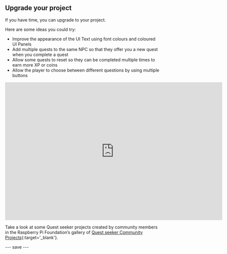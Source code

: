 ## Upgrade your project

If you have time, you can upgrade to your project. 

Here are some ideas you could try:

+ Improve the appearance of the UI Text using font colours and coloured UI Panels 
+ Add multiple quests to the same NPC so that they offer you a new quest when you complete a quest
+ Allow some quests to reset so they can be completed multiple times to earn more XP or coins 
+ Allow the player to choose between different questions by using multiple buttons

<iframe allowtransparency="true" width="710" height="450" src="https://quest-seeker.rpfilt.repl.co" frameborder="0"></iframe>

Take a look at some Quest seeker projects created by community members in the Raspberry Pi Foundation’s gallery of [Quest seeker Community Projects](https://wke.lt/w/s/3n5xmU){:target='_blank'}.

--- save ---
